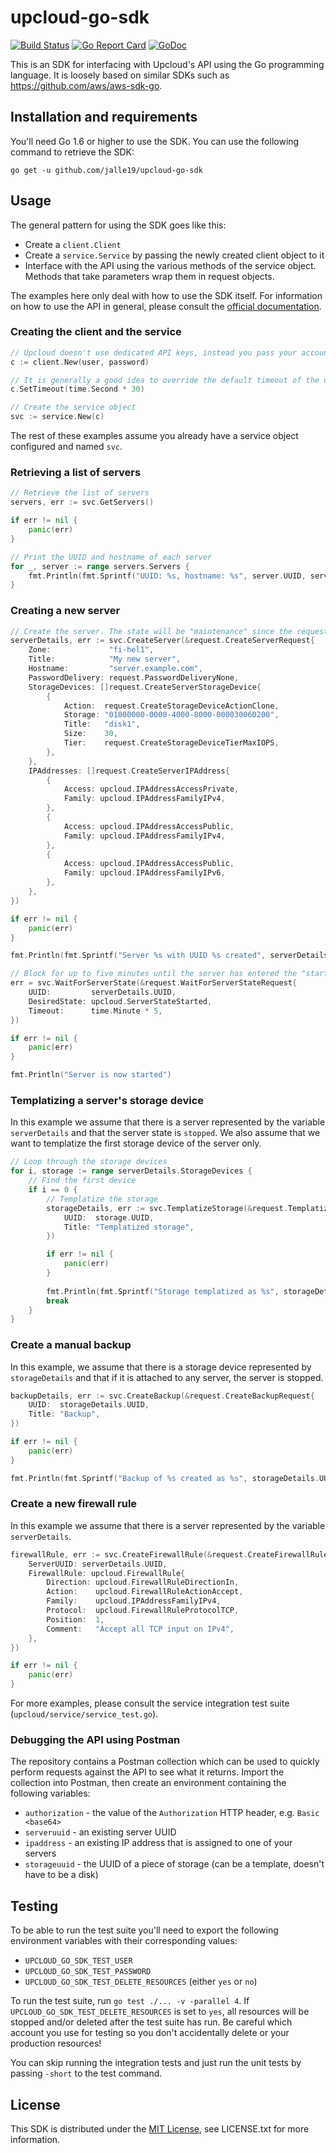 # upcloud-go-sdk

[![Build Status](https://travis-ci.org/Jalle19/upcloud-go-sdk.svg?branch=master)](https://travis-ci.org/Jalle19/upcloud-go-sdk)
[![Go Report Card](https://goreportcard.com/badge/github.com/jalle19/upcloud-go-sdk)](https://goreportcard.com/report/github.com/jalle19/upcloud-go-sdk)
[![GoDoc](https://godoc.org/github.com/Jalle19/upcloud-go-sdk?status.svg)](https://godoc.org/github.com/Jalle19/upcloud-go-sdk)

This is an SDK for interfacing with Upcloud's API using the Go programming language. It is loosely based on similar 
SDKs such as https://github.com/aws/aws-sdk-go.

## Installation and requirements

You'll need Go 1.6 or higher to use the SDK. You can use the following command to retrieve the SDK:

```
go get -u github.com/jalle19/upcloud-go-sdk
```

## Usage

The general pattern for using the SDK goes like this:

* Create a `client.Client`
* Create a `service.Service` by passing the newly created client object to it
* Interface with the API using the various methods of the service object. Methods that take parameters wrap them in 
request objects.

The examples here only deal with how to use the SDK itself. For information on how to use the API in general, please 
consult the [official documentation](https://www.upcloud.com/api/).

### Creating the client and the service

```go
// Upcloud doesn't use dedicated API keys, instead you pass your account login credentials to the client
c := client.New(user, password)

// It is generally a good idea to override the default timeout of the underlying HTTP client since some requests block for longer periods of time
c.SetTimeout(time.Second * 30)

// Create the service object
svc := service.New(c)
```

The rest of these examples assume you already have a service object configured and named `svc`.

### Retrieving a list of servers

```go
// Retrieve the list of servers
servers, err := svc.GetServers()

if err != nil {
	panic(err)
}

// Print the UUID and hostname of each server
for _, server := range servers.Servers {
	fmt.Println(fmt.Sprintf("UUID: %s, hostname: %s", server.UUID, server.Hostname))
}
```

### Creating a new server

```go
// Create the server. The state will be "maintenance" since the request is asynchronous
serverDetails, err := svc.CreateServer(&request.CreateServerRequest{
	Zone:             "fi-hel1",
	Title:            "My new server",
	Hostname:         "server.example.com",
	PasswordDelivery: request.PasswordDeliveryNone,
	StorageDevices: []request.CreateServerStorageDevice{
		{
			Action:  request.CreateStorageDeviceActionClone,
			Storage: "01000000-0000-4000-8000-000030060200",
			Title:   "disk1",
			Size:    30,
			Tier:    request.CreateStorageDeviceTierMaxIOPS,
		},
	},
	IPAddresses: []request.CreateServerIPAddress{
		{
			Access: upcloud.IPAddressAccessPrivate,
			Family: upcloud.IPAddressFamilyIPv4,
		},
		{
			Access: upcloud.IPAddressAccessPublic,
			Family: upcloud.IPAddressFamilyIPv4,
		},
		{
			Access: upcloud.IPAddressAccessPublic,
			Family: upcloud.IPAddressFamilyIPv6,
		},
	},
})

if err != nil {
	panic(err)
}

fmt.Println(fmt.Sprintf("Server %s with UUID %s created", serverDetails.Title, serverDetails.UUID))

// Block for up to five minutes until the server has entered the "started" state
err = svc.WaitForServerState(&request.WaitForServerStateRequest{
	UUID:         serverDetails.UUID,
	DesiredState: upcloud.ServerStateStarted,
	Timeout:      time.Minute * 5,
})

if err != nil {
	panic(err)
}

fmt.Println("Server is now started")
```

### Templatizing a server's storage device

In this example we assume that there is a server represented by the variable `serverDetails` and that the server state 
is `stopped`. We also assume that we want to templatize the first storage device of the server only.

```go
// Loop through the storage devices
for i, storage := range serverDetails.StorageDevices {
	// Find the first device
	if i == 0 {
		// Templatize the storage
		storageDetails, err := svc.TemplatizeStorage(&request.TemplatizeStorageRequest{
			UUID:  storage.UUID,
			Title: "Templatized storage",
		})

		if err != nil {
			panic(err)
		}
		
		fmt.Println(fmt.Sprintf("Storage templatized as %s", storageDetails.UUID))		
		break
	}
}
```

### Create a manual backup

In this example, we assume that there is a storage device represented by `storageDetails` and that if it is attached 
to any server, the server is stopped.

```go
backupDetails, err := svc.CreateBackup(&request.CreateBackupRequest{
	UUID:  storageDetails.UUID,
	Title: "Backup",
})

if err != nil {
    panic(err)
}

fmt.Println(fmt.Sprintf("Backup of %s created as %s", storageDetails.UUID, backupDetails.UUID))
```

### Create a new firewall rule

In this example we assume that there is a server represented by the variable `serverDetails`.

```go
firewallRule, err := svc.CreateFirewallRule(&request.CreateFirewallRuleRequest{
	ServerUUID: serverDetails.UUID,
	FirewallRule: upcloud.FirewallRule{
		Direction: upcloud.FirewallRuleDirectionIn,
		Action:    upcloud.FirewallRuleActionAccept,
		Family:    upcloud.IPAddressFamilyIPv4,
		Protocol:  upcloud.FirewallRuleProtocolTCP,
		Position:  1,
		Comment:   "Accept all TCP input on IPv4",
	},
})

if err != nil {
    panic(err)
}
```

For more examples, please consult the service integration test suite (`upcloud/service/service_test.go`).

### Debugging the API using Postman

The repository contains a Postman collection which can be used to quickly perform requests against the API to see what 
it returns. Import the collection into Postman, then create an environment containing the following variables:

* `authorization` - the value of the `Authorization` HTTP header, e.g. `Basic <base64>`
* `serveruuid` - an existing server UUID
* `ipaddress` - an existing IP address that is assigned to one of your servers
* `storageuuid` - the UUID of a piece of storage (can be a template, doesn't have to be a disk)

## Testing

To be able to run the test suite you'll need to export the following environment variables with their corresponding 
values:

* `UPCLOUD_GO_SDK_TEST_USER`
* `UPCLOUD_GO_SDK_TEST_PASSWORD`
* `UPCLOUD_GO_SDK_TEST_DELETE_RESOURCES` (either `yes` or `no`)

To run the test suite, run `go test ./... -v -parallel 4`. If `UPCLOUD_GO_SDK_TEST_DELETE_RESOURCES` is set to `yes`, 
all resources will be stopped and/or deleted after the test suite has run. Be careful which account you use for 
testing so you don't accidentally delete or your production resources!

You can skip running the integration tests and just run the unit tests by passing `-short` to the test command.

## License

This SDK is distributed under the [MIT License](https://opensource.org/licenses/MIT), see LICENSE.txt for more information.
